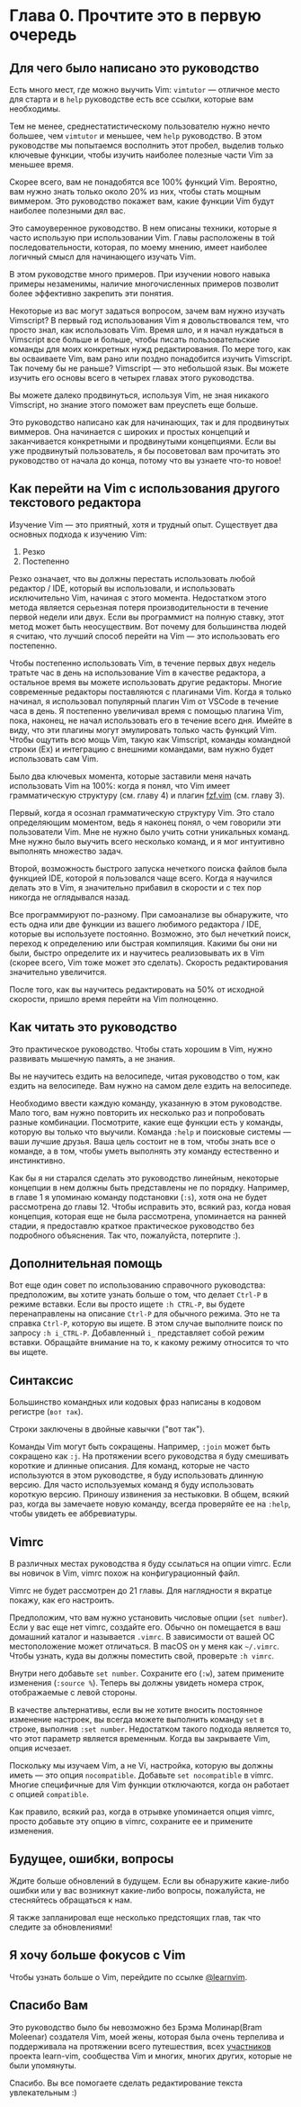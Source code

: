 # Глава 0. Прочтите это в первую очередь

## Для чего было написано это руководство

Есть много мест, где можно выучить Vim: `vimtutor` — отличное место для старта и в `help` руководстве есть все ссылки, которые вам необходимы.

Тем не менее, среднестатистическому пользователю нужно нечто большее, чем `vimtutor` и меньшее, чем `help` руководство. В этом руководстве мы попытаемся восполнить этот пробел, выделив только ключевые функции, чтобы изучить наиболее полезные части Vim за меньшее время.

Скорее всего, вам не понадобятся все 100% функций Vim. Вероятно, вам нужно знать только около 20% из них, чтобы стать мощным виммером. Это руководство покажет вам, какие функции Vim будут наиболее полезными дял вас.

Это самоуверенное руководство. В нем описаны техники, которые я часто использую при использовании Vim. Главы расположены в той последовательности, которая, по моему мнению, имеет наиболее логичный смысл для начинающего изучать Vim.

В этом руководстве много примеров. При изучении нового навыка примеры незаменимы, наличие многочисленных примеров позволит более эффективно закрепить эти понятия.

Некоторые из вас могут задаться вопросом, зачем вам нужно изучать Vimscript? В первый год использования Vim я довольствовался тем, что просто знал, как использовать Vim. Время шло, и я начал нуждаться в Vimscript все больше и больше, чтобы писать пользовательские команды для моих конкретных нужд редактирования. По мере того, как вы осваиваете Vim, вам рано или поздно понадобится изучить Vimscript. Так почему бы не раньше? Vimscript — это небольшой язык. Вы можете изучить его основы всего в четырех главах этого руководства.

Вы можете далеко продвинуться, используя Vim, не зная никакого Vimscript, но знание этого поможет вам преуспеть еще больше.

Это руководство написано как для начинающих, так и для продвинутых виммеров. Она начинается с широких и простых концепций и заканчивается конкретными и продвинутыми концепциями. Если вы уже продвинутый пользователь, я бы посоветовал вам прочитать это руководство от начала до конца, потому что вы узнаете что-то новое!

## Как перейти на Vim с использования другого текстового редактора

Изучение Vim — это приятный, хотя и трудный опыт. Существует два основных подхода к изучению Vim:

1. Резко
2. Постепенно

Резко означает, что вы должны перестать использовать любой редактор / IDE, который вы использовали, и использовать исключительно Vim, начиная с этого момента. Недостатком этого метода является серьезная потеря производительности в течение первой недели или двух. Если вы программист на полную ставку, этот метод может быть неосуществим. Вот почему для большинства людей я считаю, что лучший способ перейти на Vim — это использовать его постепенно.

Чтобы постепенно использовать Vim, в течение первых двух недель тратьте час в день на использование Vim в качестве редактора, а остальное время вы можете использовать другие редакторы. Многие современные редакторы поставляются с плагинами Vim. Когда я только начинал, я использовал популярный плагин Vim от VSCode в течение часа в день. Я постепенно увеличивал время с помощью плагина Vim, пока, наконец, не начал использовать его в течение всего дня. Имейте в виду, что эти плагины могут эмулировать только часть функций Vim. Чтобы ощутить всю мощь Vim, такую как Vimscript, команды командной строки (Ex) и интеграцию с внешними командами, вам нужно будет использовать сам Vim.

Было два ключевых момента, которые заставили меня начать использовать Vim на 100%: когда я понял, что Vim имеет грамматическую структуру (см. главу 4) и плагин [fzf.vim](https://github.com/junegunn/fzf.vim) (см. главу 3).

Первый, когда я осознал грамматическую структуру Vim. Это стало определяющим моментом, ведь я наконец понял, о чем говорили эти пользователи Vim. Мне не нужно было учить сотни уникальных команд. Мне нужно было выучить всего несколько команд, и я мог интуитивно выполнять множество задач.

Второй, возможность быстрого запуска нечеткого поиска файлов была функцией IDE, которой я пользовался чаще всего. Когда я научился делать это в Vim, я значительно прибавил в скорости и с тех пор никогда не оглядывался назад.

Все программируют по-разному. При самоанализе вы обнаружите, что есть одна или две функции из вашего любимого редактора / IDE, которые вы используете постоянно. Возможно, это был нечеткий поиск, переход к определению или быстрая компиляция. Какими бы они ни были, быстро определите их и научитесь реализовывать их в Vim (скорее всего, Vim тоже может это сделать). Скорость редактирования значительно увеличится.

После того, как вы научитесь редактировать на 50% от исходной скорости, пришло время перейти на Vim полноценно.

## Как читать это руководство

Это практическое руководство. Чтобы стать хорошим в Vim, нужно развивать мышечную память, а не знания.

Вы не научитесь ездить на велосипеде, читая руководство о том, как ездить на велосипеде. Вам нужно на самом деле ездить на велосипеде.

Необходимо ввести каждую команду, указанную в этом руководстве. Мало того, вам нужно повторить их несколько раз и попробовать разные комбинации. Посмотрите, какие еще функции есть у команды, которую вы только что выучили. Команда `:help` и поисковые системы — ваши лучшие друзья. Ваша цель состоит не в том, чтобы знать все о команде, а в том, чтобы уметь выполнять эту команду естественно и инстинктивно.

Как бы я ни старался сделать это руководство линейным, некоторые концепции в нем должны быть представлены не по порядку. Например, в главе 1 я упоминаю команду подстановки (`:s`), хотя она не будет рассмотрена до главы 12. Чтобы исправить это, всякий раз, когда новая концепция, которая еще не была рассмотрена, упоминается на ранней стадии, я предоставлю краткое практическое руководство без подробного объяснения. Так что, пожалуйста, потерпите :).

## Дополнительная помощь

Вот еще один совет по использованию справочного руководства: предположим, вы хотите узнать больше о том, что делает `Ctrl-P` в режиме вставки. Если вы просто ищете `:h CTRL-P`, вы будете перенаправлены на описание `Ctrl-P` для обычного режима. Это не та справка `Ctrl-P`, которую вы ищете. В этом случае выполните поиск по запросу `:h i_CTRL-P`. Добавленный `i_` представляет собой режим вставки. Обращайте внимание на то, к какому режиму относится то что вы ищете.

## Синтаксис

Большинство командных или кодовых фраз написаны в кодовом регистре (`вот так`).

Строки заключены в двойные кавычки ("вот так").

Команды Vim могут быть сокращены. Например, `:join` может быть сокращено как `:j`. На протяжении всего руководства я буду смешивать короткие и длинные описания. Для команд, которые не часто используются в этом руководстве, я буду использовать длинную версию. Для часто используемых команд я буду использовать короткую версию. Приношу извинения за нестыковки. В общем, всякий раз, когда вы замечаете новую команду, всегда проверяйте ее на `:help`, чтобы увидеть ее аббревиатуры.

## Vimrc

В различных местах руководства я буду ссылаться на опции vimrc. Если вы новичок в Vim, vimrc похож на конфигурационный файл.

Vimrc не будет рассмотрен до 21 главы. Для наглядности я вкратце покажу, как его настроить.

Предположим, что вам нужно установить числовые опции (`set number`). Если у вас еще нет vimrc, создайте его. Обычно он помещается в ваш домашний каталог и называется `.vimrc`. В зависимости от вашей ОС местоположение может отличаться. В macOS он у меня как `~/.vimrc`. Чтобы узнать, куда вы должны поместить свой, проверьте `:h vimrc`.

Внутри него добавьте `set number`. Сохраните его (`:w`), затем примените изменения (`:source %`). Теперь вы должны увидеть номера строк, отображаемые с левой стороны.

В качестве альтернативы, если вы не хотите вносить постоянное изменение настроек, вы всегда можете выполнить команду `set` в строке, выполнив `:set number`. Недостатком такого подхода является то, что этот параметр является временным. Когда вы закрываете Vim, опция исчезает.

Поскольку мы изучаем Vim, а не Vi, настройка, которую вы должны иметь — это опция `nocompatible`. Добавьте `set nocompatible` в vimrc. Многие специфичные для Vim функции отключаются, когда он работает с опцией `compatible`.

Как правило, всякий раз, когда в отрывке упоминается опция vimrc, просто добавьте эту опцию в vimrc, сохраните ее и примените изменения.

## Будущее, ошибки, вопросы

Ждите больше обновлений в будущем. Если вы обнаружите какие-либо ошибки или у вас возникнут какие-либо вопросы, пожалуйста, не стесняйтесь обращаться к нам.

Я также запланировал еще несколько предстоящих глав, так что следите за обновлениями!

## Я хочу больше фокусов с Vim

Чтобы узнать больше о Vim, перейдите по ссылке [@learnvim](https://twitter.com/learnvim).

## Спасибо Вам

Это руководство было бы невозможно без Брэма Молинар(Bram Moleenar) создателя Vim, моей жены, которая была очень терпелива и поддерживала на протяжении всего путешествия, всех [участников](https://github.com/iggredible/Learn-Vim/graphs/contributors) проекта learn-vim, сообщества Vim и многих, многих других, которые не были упомянуты.

Спасибо. Вы все помогаете сделать редактирование текста увлекательным :)

